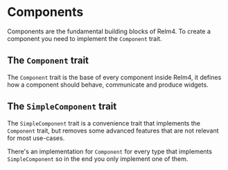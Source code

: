 # Components

Components are the fundamental building blocks of Relm4. To create a component you need to implement the `Component` trait.

## The `Component` trait
The `Component` trait is the base of every component inside Relm4, it defines how a component should behave, communicate and produce widgets.

## The `SimpleComponent` trait
The `SimpleComponent` trait is a convenience trait that implements the `Component` trait, but removes some advanced features that are not relevant for most use-cases. 

There's an implementation for `Component` for every type that implements `SimpleComponent` so in the end you only implement one of them.